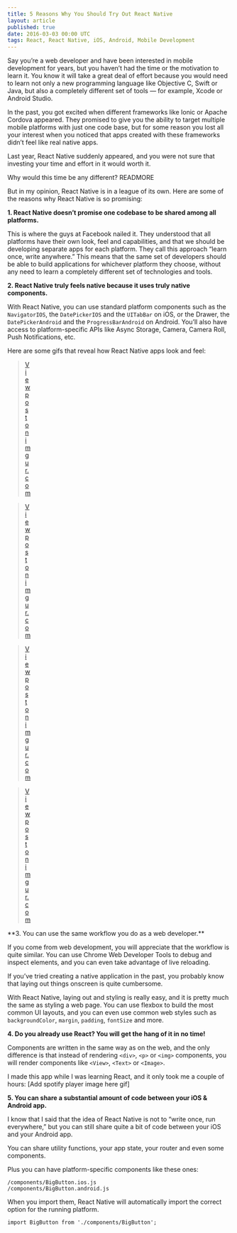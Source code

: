 ```yaml
---
title: 5 Reasons Why You Should Try Out React Native
layout: article
published: true
date: 2016-03-03 00:00 UTC
tags: React, React Native, iOS, Android, Mobile Development
---
```

Say you’re a web developer and have been interested in mobile development for
years, but you haven’t had the time or the motivation to learn it. You know it
will take a great deal of effort because you would need to learn not only a new
programming language like Objective C, Swift or Java, but also a completely
different set of tools — for example, Xcode or Android Studio.

In the past, you got excited when different frameworks like Ionic or Apache
Cordova appeared. They promised to give you the ability to target multiple
mobile platforms with just one code base, but for some reason you lost all your
interest when you noticed that apps created with these frameworks didn’t feel
like real native apps.

Last year, React Native suddenly appeared, and you were not sure that investing
your time and effort in it would worth it.

Why would this time be any different?
READMORE

But in my opinion, React Native is in a league of its own. Here are some of the
reasons why React Native is so promising:

**1. React Native doesn’t promise one codebase to be shared among all platforms.**

This is where the guys at Facebook nailed it. They understood that all platforms
have their own look, feel and capabilities, and that we should be developing
separate apps for each platform. They call this approach “learn once, write
anywhere.” This means that the same set of developers should be able to build
applications for whichever platform they choose, without any need to learn a
completely different set of technologies and tools.

**2. React Native truly feels native because it uses truly native components.**

With React Native, you can use standard platform components such as the
`NavigatorIOS`, the `DatePickerIOS` and the `UITabBar` on iOS, or the Drawer, the
`DatePickerAndroid` and the `ProgressBarAndroid` on Android. You’ll also have access
to platform-specific APIs like Async Storage, Camera, Camera Roll, Push
Notifications, etc.

Here are some gifs that reveal how React Native apps look and feel:

<div style="width: 50px;">
  <blockquote class="imgur-embed-pub" lang="en" data-id="JbRS1G9"><a
  href="//imgur.com/JbRS1G9">View post on imgur.com</a></blockquote><script async
  src="//s.imgur.com/min/embed.js" charset="utf-8"></script>
</div>
<div style="width: 50px;">
  <blockquote class="imgur-embed-pub" lang="en" data-id="AvHAELN"><a
  href="//imgur.com/AvHAELN">View post on imgur.com</a></blockquote><script async
  src="//s.imgur.com/min/embed.js" charset="utf-8"></script>
</div>
<div style="width: 50px;">
  <blockquote class="imgur-embed-pub" lang="en" data-id="mqVYGcN"><a
  href="//imgur.com/mqVYGcN">View post on imgur.com</a></blockquote><script async
  src="//s.imgur.com/min/embed.js" charset="utf-8"></script>
</div>
<div style="width: 50px;">
  <blockquote class="imgur-embed-pub" lang="en" data-id="yPR2C7Y"><a
  href="//imgur.com/yPR2C7Y">View post on imgur.com</a></blockquote><script async
  src="//s.imgur.com/min/embed.js" charset="utf-8"></script>
</div>
**3. You can use the same workflow you do as a web developer.**

If you come from web development, you will appreciate that the workflow is quite
similar. You can use Chrome Web Developer Tools to debug and inspect elements,
and you can even take advantage of live reloading.

If you’ve tried creating a native application in the past, you probably know
that laying out things onscreen is quite cumbersome.

With React Native, laying out and styling is really easy, and it is pretty much
the same as styling a web page. You can use flexbox to build the most common UI
layouts, and you can even use common web styles such as `backgroundColor`, `margin`,
`padding`, `fontSize` and more.

**4. Do you already use React? You will get the hang of it in no time!**

Components are written in the same way as on the web, and the only difference is
that instead of rendering `<div>`, `<p>` or `<img>` components, you will render components like `<View>`,
`<Text>` or `<Image>`.

I made this app while I was learning React, and it only took me a couple of
hours:
[Add spotify player image here gif]

**5. You can share a substantial amount of code between your iOS & Android app.**

I know that I said that the idea of React Native is not to “write once, run
everywhere,” but you can still share quite a bit of code between your iOS and
your Android app.

You can share utility functions, your app state, your router and even some
components.

Plus you can have platform-specific components like these ones:

```language-php
/components/BigButton.ios.js
/components/BigButton.android.js
```
When you import them, React Native will automatically import the correct option
for the running platform.

```language-js
import BigButton from './components/BigButton';
```


